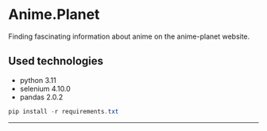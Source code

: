 # Anime.Planet
Finding fascinating information about anime on the anime-planet website.

## Used technologies
* python 3.11
* selenium 4.10.0
* pandas 2.0.2

```powershell
pip install -r requirements.txt
```
---